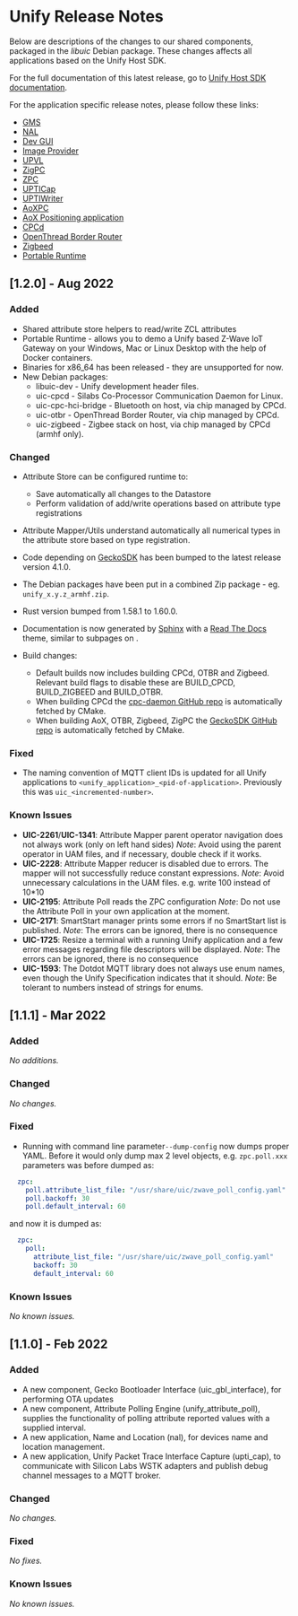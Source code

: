 # Unify Release Notes

Below are descriptions of the changes to our shared components, packaged in the _libuic_ Debian package. These changes affects all applications based on the Unify Host SDK.

For the full documentation of this latest release, go to [Unify Host SDK documentation](https://siliconlabs.github.io/UnifySDK).

For the application specific release notes, please follow these links:

- [GMS](applications/gms/release_notes.md)
- [NAL](applications/nal/release_notes.md)
- [Dev GUI](applications/dev_ui/dev_gui/release_notes.md)
- [Image Provider](applications/image_provider/release_notes.md)
- [UPVL](applications/upvl/release_notes.md)
- [ZigPC](applications/zigpc/release_notes.md)
- [ZPC](applications/zpc/release_notes.md)
- [UPTICap](applications/upti_cap/release_notes.md)
- [UPTIWriter](applications/upti_writer/release_notes.md)
- [AoXPC](applications/aox/applications/aoxpc/release_notes.md)
- [AoX Positioning application](applications/aox/applications/positioning/release_notes.md)
- [CPCd](applications/cpcd/release_notes.md)
- [OpenThread Border Router](applications/openthread_border_router/release_notes.md)
- [Zigbeed](applications/zigbeed/release_notes.md)
- [Portable Runtime](portable_runtime/release_notes.md)

## [1.2.0] - Aug 2022

### Added

- Shared attribute store helpers to read/write ZCL attributes
- Portable Runtime - allows you to demo a Unify based Z-Wave IoT Gateway on your Windows, Mac or Linux Desktop with the help of Docker containers.
- Binaries for x86_64 has been released - they are unsupported for now.
- New Debian packages:
  - libuic-dev - Unify development header files.
  - uic-cpcd - Silabs Co-Processor Communication Daemon for Linux.
  - uic-cpc-hci-bridge - Bluetooth on host, via chip managed by CPCd.
  - uic-otbr - OpenThread Border Router, via chip managed by CPCd.
  - uic-zigbeed - Zigbee stack on host, via chip managed by CPCd (armhf only).

### Changed

- Attribute Store can be configured runtime to:

  - Save automatically all changes to the Datastore
  - Perform validation of add/write operations based on attribute type registrations

- Attribute Mapper/Utils understand automatically all numerical types in the
attribute store based on type registration.

- Code depending on [GeckoSDK](https://github.com/SiliconLabs/gecko_sdk) has been bumped to the latest release version 4.1.0.

- The Debian packages have been put in a combined Zip package - eg. `unify_x.y.z_armhf.zip`.

- Rust version bumped from 1.58.1 to 1.60.0.

- Documentation is now generated by [Sphinx](https://www.sphinx-doc.org/) with a [Read The Docs](https://readthedocs.org/) theme, similar to subpages on [](docs.silabs.com).

- Build changes:
  - Default builds now includes building CPCd, OTBR and Zigbeed. Relevant build flags to disable these are BUILD_CPCD, BUILD_ZIGBEED and BUILD_OTBR.
  - When building CPCd the [cpc-daemon GitHub repo](https://github.com/SiliconLabs/cpc-daemon) is automatically fetched by CMake.
  - When building AoX, OTBR, Zigbeed, ZigPC the [GeckoSDK GitHub repo](https://github.com/SiliconLabs/gecko_sdk) is automatically fetched by CMake.

### Fixed

- The naming convention of MQTT client IDs is updated for all Unify applications to `<unify_application>_<pid-of-application>`. Previously this was `uic_<incremented-number>`.

### Known Issues

- **UIC-2261**/**UIC-1341**: Attribute Mapper parent operator navigation does not always work (only on left hand sides)
  _Note_: Avoid using the parent operator in UAM files, and if necessary, double check if it works.
- **UIC-2228**: Attribute Mapper reducer is disabled due to errors. The mapper will not successfully reduce constant expressions.
  _Note_: Avoid unnecessary calculations in the UAM files. e.g. write 100 instead of 10*10
- **UIC-2195**: Attribute Poll reads the ZPC configuration
  _Note_: Do not use the Attribute Poll in your own application at the moment.
- **UIC-2171**: SmartStart manager prints some errors if no SmartStart list is published.
  _Note_: The errors can be ignored, there is no consequence
- **UIC-1725**: Resize a terminal with a running Unify application and a few error messages regarding file descriptors will be displayed.
  _Note_: The errors can be ignored, there is no consequence
- **UIC-1593**: The Dotdot MQTT library does not always use enum names, even though the Unify Specification indicates that it should.
  _Note_: Be tolerant to numbers instead of strings for enums.

## [1.1.1] - Mar 2022

### Added

_No additions._

### Changed

_No changes._

### Fixed

- Running with command line parameter`--dump-config` now dumps proper YAML.
Before it would only dump max 2 level objects, e.g. `zpc.poll.xxx`
parameters was before dumped as:

```yaml
  zpc:
    poll.attribute_list_file: "/usr/share/uic/zwave_poll_config.yaml"
    poll.backoff: 30
    poll.default_interval: 60
```

and now it is dumped as:

```yaml
  zpc:
    poll:
      attribute_list_file: "/usr/share/uic/zwave_poll_config.yaml"
      backoff: 30
      default_interval: 60
```

### Known Issues

_No known issues._

## [1.1.0] - Feb 2022

### Added

- A new component, Gecko Bootloader Interface (uic_gbl_interface), for performing OTA updates
- A new component, Attribute Polling Engine (unify_attribute_poll), supplies the functionality of polling attribute reported values with a supplied interval.
- A new application, Name and Location (nal), for devices name and location management.
- A new application, Unify Packet Trace Interface Capture (upti_cap), to communicate with Silicon Labs WSTK adapters and publish debug channel messages to a MQTT broker.

### Changed

_No changes._

### Fixed

_No fixes._

### Known Issues

_No known issues._
